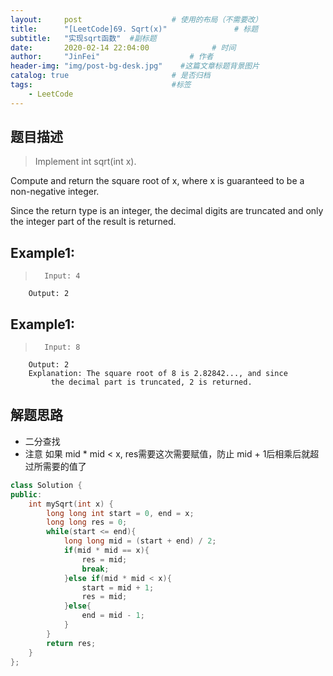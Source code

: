 ```yaml
---
layout:     post                    # 使用的布局（不需要改） 
title:      "[LeetCode]69. Sqrt(x)"               # 标题  
subtitle:   "实现sqrt函数"  #副标题 
date:       2020-02-14 22:04:00              # 时间 
author:     "JinFei"                    # 作者 
header-img: "img/post-bg-desk.jpg"    #这篇文章标题背景图片 
catalog: true                       # 是否归档 
tags:                               #标签     
    - LeetCode 
---
```


## 题目描述
> Implement int sqrt(int x).

Compute and return the square root of x, where x is guaranteed to be a non-negative integer.

Since the return type is an integer, the decimal digits are truncated and only the integer part of the result is returned.

## Example1:
 
>       Input: 4
        Output: 2

## Example1:
 
>       Input: 8
        Output: 2
        Explanation: The square root of 8 is 2.82842..., and since 
             the decimal part is truncated, 2 is returned.


## 解题思路
- 二分查找
- 注意 如果 mid * mid < x, res需要这次需要赋值，防止 mid + 1后相乘后就超过所需要的值了

```C++
class Solution {
public:
    int mySqrt(int x) {
        long long int start = 0, end = x;
        long long res = 0;
        while(start <= end){
            long long mid = (start + end) / 2;
            if(mid * mid == x){
                res = mid;
                break;
            }else if(mid * mid < x){
                start = mid + 1;
                res = mid;
            }else{
                end = mid - 1;
            }
        }
        return res;
    }
};
```
